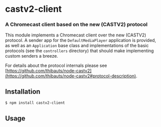 castv2-client
=============
### A Chromecast client based on the new (CASTV2) protocol

This module implements a Chromecast client over the new (CASTV2) protocol. A sender app for the `DefaultMediaPlayer` application is provided, as well as an `Application` base class and implementations of the basic protocols (see the `controllers` directory) that should make implementing custom senders a breeze. 

For details about the protocol internals please see [https://github.com/thibauts/node-castv2](https://github.com/thibauts/node-castv2#protocol-description).

Installation
------------

``` bash
$ npm install castv2-client
```

Usage
-----

``` javascript
```